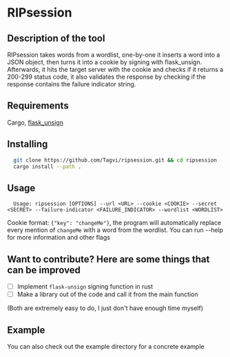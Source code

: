 # RIPsession
## Description of the tool 
RIPsession takes words from a wordlist,
one-by-one it inserts a word into a JSON object, then turns it 
into a cookie by signing with flask_unsign. 
Afterwards, it hits the target server with the cookie
and checks if it returns a 200-299 status code,
it also validates the response by checking if 
the response contains the failure indicator string.

## Requirements
Cargo, [flask_unsign](https://github.com/Paradoxis/Flask-Unsign/)

## Installing
```sh
  git clone https://github.com/Tagvi/ripsession.git && cd ripsession
  cargo install --path .
```

## Usage
```console
  Usage: ripsession [OPTIONS] --url <URL> --cookie <COOKIE> --secret <SECRET> --failure-indicator <FAILURE_INDICATOR> --wordlist <WORDLIST>
  ```
Cookie format: `{"key": "changeMe"}`, the program will automatically replace every mention of `changeMe` with a word from the wordlist.
You can run --help for more information and other flags

## Want to contribute? Here are some things that can be improved
- [ ] Implement `flask-unsign` signing function in rust
- [ ] Make a library out of the code and call it from the main function

(Both are extremely easy to do, I just don't have enough time myself)

## Example
You can also check out the example directory for a concrete example
